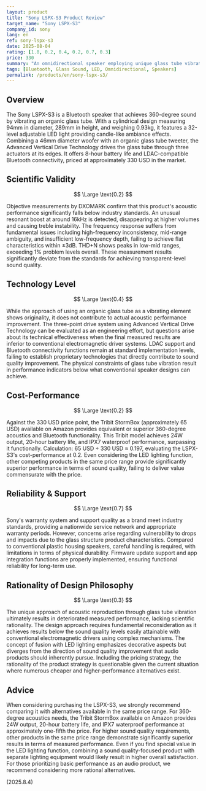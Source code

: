 ```yaml
---
layout: product
title: "Sony LSPX-S3 Product Review"
target_name: "Sony LSPX-S3"
company_id: sony
lang: en
ref: sony-lspx-s3
date: 2025-08-04
rating: [1.8, 0.2, 0.4, 0.2, 0.7, 0.3]
price: 330
summary: "An omnidirectional speaker employing unique glass tube vibration technology, but measured performance falls significantly short of expectations, with numerous alternatives offering equivalent functionality at lower prices."
tags: [Bluetooth, Glass Sound, LED, Omnidirectional, Speakers]
permalink: /products/en/sony-lspx-s3/
---
```

## Overview

The Sony LSPX-S3 is a Bluetooth speaker that achieves 360-degree sound by vibrating an organic glass tube. With a cylindrical design measuring 94mm in diameter, 289mm in height, and weighing 0.93kg, it features a 32-level adjustable LED light providing candle-like ambiance effects. Combining a 46mm diameter woofer with an organic glass tube tweeter, the Advanced Vertical Drive Technology drives the glass tube through three actuators at its edges. It offers 8-hour battery life and LDAC-compatible Bluetooth connectivity, priced at approximately 330 USD in the market.

## Scientific Validity

$$ \Large \text{0.2} $$

Objective measurements by DXOMARK confirm that this product's acoustic performance significantly falls below industry standards. An unusual resonant boost at around 16kHz is detected, disappearing at higher volumes and causing treble instability. The frequency response suffers from fundamental issues including high-frequency inconsistency, mid-range ambiguity, and insufficient low-frequency depth, failing to achieve flat characteristics within ±3dB. THD+N shows peaks in low-mid ranges, exceeding 1% problem levels overall. These measurement results significantly deviate from the standards for achieving transparent-level sound quality.

## Technology Level

$$ \Large \text{0.4} $$

While the approach of using an organic glass tube as a vibrating element shows originality, it does not contribute to actual acoustic performance improvement. The three-point drive system using Advanced Vertical Drive Technology can be evaluated as an engineering effort, but questions arise about its technical effectiveness when the final measured results are inferior to conventional electromagnetic driver systems. LDAC support and Bluetooth connectivity functions remain at standard implementation levels, failing to establish proprietary technologies that directly contribute to sound quality improvement. The physical constraints of glass tube vibration result in performance indicators below what conventional speaker designs can achieve.

## Cost-Performance

$$ \Large \text{0.2} $$

Against the 330 USD price point, the Tribit StormBox (approximately 65 USD) available on Amazon provides equivalent or superior 360-degree acoustics and Bluetooth functionality. This Tribit model achieves 24W output, 20-hour battery life, and IPX7 waterproof performance, surpassing it functionally. Calculation: 65 USD ÷ 330 USD ≈ 0.197, evaluating the LSPX-S3's cost-performance at 0.2. Even considering the LED lighting function, other competing products in the same price range provide significantly superior performance in terms of sound quality, failing to deliver value commensurate with the price.

## Reliability & Support

$$ \Large \text{0.7} $$

Sony's warranty system and support quality as a brand meet industry standards, providing a nationwide service network and appropriate warranty periods. However, concerns arise regarding vulnerability to drops and impacts due to the glass structure product characteristics. Compared to conventional plastic housing speakers, careful handling is required, with limitations in terms of physical durability. Firmware update support and app integration functions are properly implemented, ensuring functional reliability for long-term use.

## Rationality of Design Philosophy

$$ \Large \text{0.3} $$

The unique approach of acoustic reproduction through glass tube vibration ultimately results in deteriorated measured performance, lacking scientific rationality. The design approach requires fundamental reconsideration as it achieves results below the sound quality levels easily attainable with conventional electromagnetic drivers using complex mechanisms. The concept of fusion with LED lighting emphasizes decorative aspects but diverges from the direction of sound quality improvement that audio products should inherently pursue. Including the pricing strategy, the rationality of the product strategy is questionable given the current situation where numerous cheaper and higher-performance alternatives exist.

## Advice

When considering purchasing the LSPX-S3, we strongly recommend comparing it with alternatives available in the same price range. For 360-degree acoustics needs, the Tribit StormBox available on Amazon provides 24W output, 20-hour battery life, and IPX7 waterproof performance at approximately one-fifth the price. For higher sound quality requirements, other products in the same price range demonstrate significantly superior results in terms of measured performance. Even if you find special value in the LED lighting function, combining a sound quality-focused product with separate lighting equipment would likely result in higher overall satisfaction. For those prioritizing basic performance as an audio product, we recommend considering more rational alternatives.

(2025.8.4)
